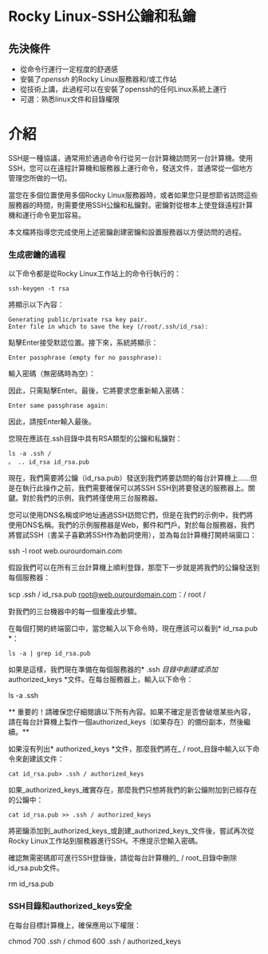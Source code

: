 # Rocky Linux-SSH公鑰和私鑰

## 先決條件

* 從命令行運行一定程度的舒適感
* 安裝了*openssh* 的Rocky Linux服務器和/或工作站
* 從技術上講，此過程可以在安裝了openssh的任何Linux系統上運行
* 可選：熟悉linux文件和目錄權限

# 介紹

SSH是一種協議，通常用於通過命令行從另一台計算機訪問另一台計算機。使用SSH，您可以在遠程計算機和服務器上運行命令，發送文件，並通常從一個地方管理您所做的一切。

當您在多個位置使用多個Rocky Linux服務器時，或者如果您只是想節省訪問這些服務器的時間，則需要使用SSH公鑰和私鑰對。密鑰對從根本上使登錄遠程計算機和運行命令更加容易。

本文檔將指導您完成使用上述密鑰創建密鑰和設置服務器以方便訪問的過程。

### 生成密鑰的過程

以下命令都是從Rocky Linux工作站上的命令行執行的：

`ssh-keygen -t rsa`

將顯示以下內容：

```
Generating public/private rsa key pair.
Enter file in which to save the key (/root/.ssh/id_rsa):
```

點擊Enter接受默認位置。接下來，系統將顯示：

```
Enter passphrase (empty for no passphrase):
```
輸入密碼（無密碼時為空）：

因此，只需點擊Enter。最後，它將要求您重新輸入密碼：

`Enter same passphrase again:`

因此，請按Enter輸入最後。

您現在應該在.ssh目錄中具有RSA類型的公鑰和私鑰對：

```
ls -a .ssh /
。 .. id_rsa id_rsa.pub
```

現在，我們需要將公鑰（id_rsa.pub）發送到我們將要訪問的每台計算機上……但是在執行此操作之前，我們需要確保可以將SSH SSH到將要發送的服務器上。關鍵。對於我們的示例，我們將僅使用三台服務器。

您可以使用DNS名稱或IP地址通過SSH訪問它們，但是在我們的示例中，我們將使用DNS名稱。我們的示例服務器是Web，郵件和門戶。對於每台服務器，我們將嘗試SSH（書呆子喜歡將SSH作為動詞使用），並為每台計算機打開終端窗口：

ssh -l root web.ourourdomain.com

假設我們可以在所有三台計算機上順利登錄，那麼下一步就是將我們的公鑰發送到每個服務器：

scp .ssh / id_rsa.pub root@web.ourourdomain.com：/ root /

對我們的三台機器中的每一個重複此步驟。

在每個打開的終端窗口中，當您輸入以下命令時，現在應該可以看到* id_rsa.pub *：

`ls -a | grep id_rsa.pub`

如果是這樣，我們現在準備在每個服務器的* .ssh *目錄中創建或添加* authorized_keys *文件。在每台服務器上，輸入以下命令：

ls -a .ssh

** 重要的！請確保您仔細閱讀以下所有內容。如果不確定是否會破壞某些內容，請在每台計算機上製作一個authorized_keys（如果存在）的備份副本，然後繼續。**

如果沒有列出* authorized_keys *文件，那麼我們將在_ / root_目錄中輸入以下命令來創建該文件：

`cat id_rsa.pub> .ssh / authorized_keys`

如果_authorized_keys_確實存在，那麼我們只想將我們的新公鑰附加到已經存在的公鑰中：

`cat id_rsa.pub >> .ssh / authorized_keys`

將密鑰添加到_authorized_keys_或創建_authorized_keys_文件後，嘗試再次從Rocky Linux工作站到服務器進行SSH。不應提示您輸入密碼。

確認無需密碼即可進行SSH登錄後，請從每台計算機的_ / root_目錄中刪除id_rsa.pub文件。

rm id_rsa.pub

###  SSH目錄和authorized_keys安全

在每台目標計算機上，確保應用以下權限：

chmod 700 .ssh /
chmod 600 .ssh / authorized_keys



